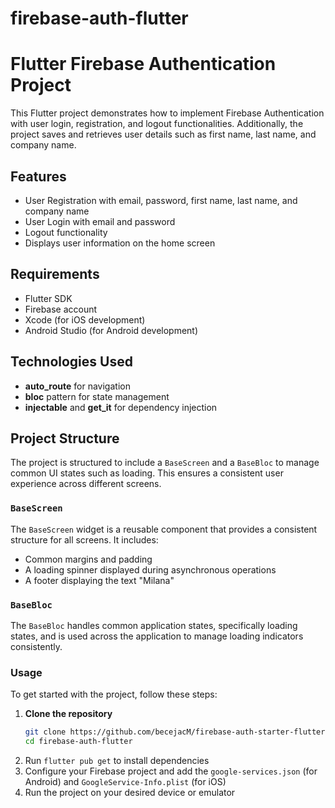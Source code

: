 # firebase-auth-flutter
# Flutter Firebase Authentication Project

This Flutter project demonstrates how to implement Firebase Authentication with user login, registration, and logout functionalities. Additionally, the project saves and retrieves user details such as first name, last name, and company name.

## Features

- User Registration with email, password, first name, last name, and company name
- User Login with email and password
- Logout functionality
- Displays user information on the home screen

## Requirements

- Flutter SDK
- Firebase account
- Xcode (for iOS development)
- Android Studio (for Android development)

## Technologies Used

- **auto_route** for navigation
- **bloc** pattern for state management
- **injectable** and **get_it** for dependency injection

## Project Structure

The project is structured to include a `BaseScreen` and a `BaseBloc` to manage common UI states such as loading. This ensures a consistent user experience across different screens.

### `BaseScreen`

The `BaseScreen` widget is a reusable component that provides a consistent structure for all screens. It includes:

- Common margins and padding
- A loading spinner displayed during asynchronous operations
- A footer displaying the text "Milana"

### `BaseBloc`

The `BaseBloc` handles common application states, specifically loading states, and is used across the application to manage loading indicators consistently.

### Usage

To get started with the project, follow these steps:

1. **Clone the repository**
   ```sh
   git clone https://github.com/becejacM/firebase-auth-starter-flutter.git
   cd firebase-auth-flutter
2. Run `flutter pub get` to install dependencies
3. Configure your Firebase project and add the `google-services.json` (for Android) and `GoogleService-Info.plist` (for iOS)
4. Run the project on your desired device or emulator
